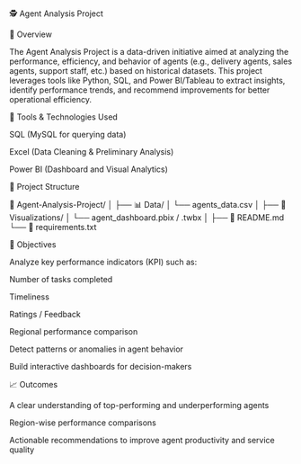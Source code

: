 🕵️ Agent Analysis Project


📌 Overview


The Agent Analysis Project is a data-driven initiative aimed at analyzing the performance, efficiency, and behavior of agents (e.g., delivery agents, sales agents, support staff, etc.) based on historical datasets. This project leverages tools like Python, SQL, and Power BI/Tableau to extract insights, identify performance trends, and recommend improvements for better operational efficiency.



🧰 Tools & Technologies Used


SQL (MySQL for querying data)

Excel (Data Cleaning & Preliminary Analysis)

Power BI (Dashboard and Visual Analytics)


📂 Project Structure


📁 Agent-Analysis-Project/
│
├── 📊 Data/
│   └── agents_data.csv
│
├── 📁 Visualizations/
│   └── agent_dashboard.pbix / .twbx
│
├── 📄 README.md
└── 📄 requirements.txt


🎯 Objectives


Analyze key performance indicators (KPI) such as:

Number of tasks completed

Timeliness

Ratings / Feedback

Regional performance comparison

Detect patterns or anomalies in agent behavior

Build interactive dashboards for decision-makers



📈 Outcomes


A clear understanding of top-performing and underperforming agents

Region-wise performance comparisons

Actionable recommendations to improve agent productivity and service quality

